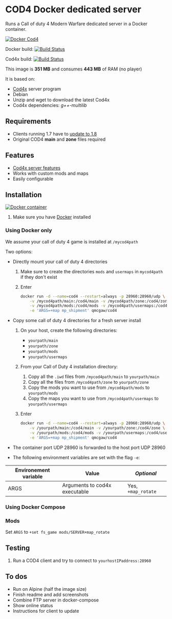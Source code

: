 # COD4 Docker dedicated server

Runs a Call of duty 4 Modern Warfare dedicated server in a Docker container.

[![Docker Cod4](https://github.com/qdm12/cod4-docker/raw/master/readme/title.png)](https://hub.docker.com/r/qmcgaw/cod4/)

Docker build:
[![Build Status](https://travis-ci.org/qdm12/cod4-docker.svg?branch=master)](https://travis-ci.org/qdm12/cod4-docker)

Cod4x build:
[![Build Status](https://travis-ci.org/callofduty4x/CoD4x_Server.svg?branch=master)](https://travis-ci.org/callofduty4x/CoD4x_Server)

This image is **351 MB** and consumes **443 MB** of RAM (no player)

It is based on:
- [Cod4x](https://cod4x.me/) server program
- Debian
- Unzip and wget to download the latest Cod4x
- Cod4x dependencies: *g++-multilib*
    
## Requirements

- Clients running 1.7 have to [update to 1.8](#client-update)
- Original COD4 **main** and **zone** files required

## Features

- [Cod4x server features](https://github.com/callofduty4x/CoD4x_Server#the-most-prominent-features-are)
- Works with custom mods and maps
- Easily configurable

## Installation

[![Docker container](https://github.com/qdm12/cod4-docker/raw/master/readme/docker.png)](https://www.docker.com/)

1. Make sure you have [Docker](https://docs.docker.com/install/) installed

### Using Docker only

We assume your call of duty 4 game is installed at `/mycod4path`

Two options:

- Directly mount your call of duty 4 directories
    1. Make sure to create the directories `mods` and `usermaps` in `mycod4path` if they don't exist
    1. Enter

        ```bash   
        docker run -d --name=cod4 --restart=always -p 28960:28960/udp \
            -v /mycod4path/main:/cod4/main -v /mycod4path/zone:/cod4/zone \
            -v /mycod4path/mods:/cod4/mods -v /mycod4path/usermaps:/cod4/usermaps \
            -e 'ARGS=+map mp_shipment' qmcgaw/cod4
        ```

- Copy some call of duty 4 directories for a fresh server install
    1. On your host, create the following directories:
        - `yourpath/main`
        - `yourpath/zone`
        - `yourpath/mods`
        - `yourpath/usermaps`
    1. From your Call of Duty 4 installation directory:
        1. Copy all the `.iwd` files from `/mycod4path/main` to `yourpath/main`
        1. Copy all the files from `/mycod4path/zone` to `yourpath/zone`
        1. Copy the mods you want to use from `/mycod4path/mods` to `yourpath/mods`
        1. Copy the maps you want to use from `/mycod4path/usermaps` to `yourpath/usermaps`
    1. Enter

        ```bash   
        docker run -d --name=cod4 --restart=always -p 28960:28960/udp \
            -v /yourpath/main:/cod4/main -v /yourpath/zone:/cod4/zone \
            -v /yourpath/mods:/cod4/mods -v /yourpath/usermaps:/cod4/usermaps \
            -e 'ARGS=+map mp_shipment' qmcgaw/cod4
        ```

- The container port UDP 28960 is forwarded to the host port UDP 28960
- The following environment variables are set with the flag `-e`:

| **Environement variable** | **Value** | *Optional* |
| --- | --- | --- |
| ARGS | Arguments to cod4x executable | Yes, `+map_rotate` |


### Using Docker Compose




### Mods

Set `ARGS` to `+set fs_game mods/SERVER+map_rotate`

## Testing

1. Run a COD4 client and try to connect to `yourhostIPaddress:28960`

## To dos

- Run on Alpine (half the image size)
- Finish readme and add screenshots
- Combine FTP server in docker-compose
- Show online status
- Instructions for client to update
